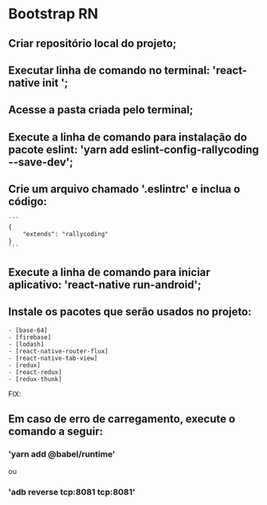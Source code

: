 # Bootstrap RN

## Criar repositório local do projeto;
## Executar linha de comando no terminal: 'react-native init <nome-do-projeto>';
## Acesse a pasta criada <nome-do-projeto> pelo terminal;
## Execute a linha de comando para instalação do pacote eslint: 'yarn add eslint-config-rallycoding --save-dev';
## Crie um arquivo chamado '.eslintrc' e inclua o código:
    ```
    {
        "extends": "rallycoding"
    }
    ```
## Execute a linha de comando para iniciar aplicativo: 'react-native run-android';
## Instale os pacotes que serão usados no projeto:
    - [base-64]
    - [firebase]
    - [lodash]
    - [react-native-router-flux]
    - [react-native-tab-view]
    - [redux]
    - [react-redux]
    - [redux-thunk]


FIX:
## Em caso de erro de carregamento, execute o comando a seguir:

### 'yarn add @babel/runtime'
ou
### 'adb reverse tcp:8081 tcp:8081'
